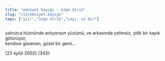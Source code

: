 ```yaml
---
title: "emniyet kayığı - özge dirik"
slug: "/11/emniyet.kayigi"
tags: ["şiir","özge dirik","sayı: on bir"]
---
```


yalnızca hüznünde anlıyorsun yüzümü,
ve arkasında çelimsiz, yitik bir kayık götürüyor,  
kendine güvenen, güzel bir gemi...

\[23 eylül 2002\] {343}

